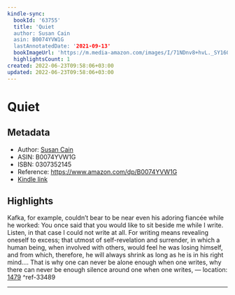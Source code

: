 ```yaml
---
kindle-sync:
  bookId: '63755'
  title: 'Quiet
  author: Susan Cain
  asin: B0074YVW1G
  lastAnnotatedDate: '2021-09-13'
  bookImageUrl: 'https://m.media-amazon.com/images/I/71NDnv8+hvL._SY160.jpg'
  highlightsCount: 1
created: 2022-06-23T09:58:06+03:00
updated: 2022-06-23T09:58:06+03:00
---
```

# Quiet
## Metadata
* Author: [Susan Cain](https://www.amazon.com/Susan-Cain/e/B004XVMVYK/ref=dp_byline_cont_ebooks_1)
* ASIN: B0074YVW1G
* ISBN: 0307352145
* Reference: https://www.amazon.com/dp/B0074YVW1G
* [Kindle link](kindle://book?action=open&asin=B0074YVW1G)

## Highlights
Kafka, for example, couldn’t bear to be near even his adoring fiancée while he worked: You once said that you would like to sit beside me while I write. Listen, in that case I could not write at all. For writing means revealing oneself to excess; that utmost of self-revelation and surrender, in which a human being, when involved with others, would feel he was losing himself, and from which, therefore, he will always shrink as long as he is in his right mind.… That is why one can never be alone enough when one writes, why there can never be enough silence around one when one writes, — location: [1479](kindle://book?action=open&asin=B0074YVW1G&location=1479) ^ref-33489

---
